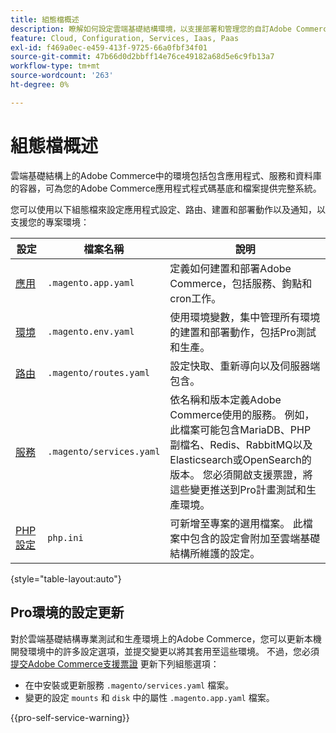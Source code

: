 ```yaml
---
title: 組態檔概述
description: 瞭解如何設定雲端基礎結構環境，以支援部署和管理您的自訂Adobe Commerce存放區。
feature: Cloud, Configuration, Services, Iaas, Paas
exl-id: f469a0ec-e459-413f-9725-66a0fbf34f01
source-git-commit: 47b66d0d2bbff14e76ce49182a68d5e6c9fb13a7
workflow-type: tm+mt
source-wordcount: '263'
ht-degree: 0%

---
```


# 組態檔概述

雲端基礎結構上的Adobe Commerce中的環境包括包含應用程式、服務和資料庫的容器，可為您的Adobe Commerce應用程式程式碼基底和檔案提供完整系統。

您可以使用以下組態檔來設定應用程式設定、路由、建置和部署動作以及通知，以支援您的專案環境：

| 設定 | 檔案名稱 | 說明 |
| ------------- | -------- | ----------- |
| [應用](../application/configure-app-yaml.md) | `.magento.app.yaml` | 定義如何建置和部署Adobe Commerce，包括服務、鉤點和cron工作。 |
| [環境](configure-env-yaml.md) | `.magento.env.yaml` | 使用環境變數，集中管理所有環境的建置和部署動作，包括Pro測試和生產。 |
| [路由](../routes/routes-yaml.md) | `.magento/routes.yaml` | 設定快取、重新導向以及伺服器端包含。 |
| [服務](../services/services-yaml.md) | `.magento/services.yaml` | 依名稱和版本定義Adobe Commerce使用的服務。 例如，此檔案可能包含MariaDB、PHP副檔名、Redis、RabbitMQ以及Elasticsearch或OpenSearch的版本。 您必須開啟支援票證，將這些變更推送到Pro計畫測試和生產環境。 |
| [PHP設定](../application/php-settings.md#configure-php) | `php.ini` | 可新增至專案的選用檔案。 此檔案中包含的設定會附加至雲端基礎結構所維護的設定。 |

{style="table-layout:auto"}

## Pro環境的設定更新

對於雲端基礎結構專業測試和生產環境上的Adobe Commerce，您可以更新本機開發環境中的許多設定選項，並提交變更以將其套用至這些環境。 不過，您必須 [提交Adobe Commerce支援票證](https://experienceleague.adobe.com/docs/commerce-knowledge-base/kb/help-center-guide/magento-help-center-user-guide.html#submit-ticket) 更新下列組態選項：

- 在中安裝或更新服務 `.magento/services.yaml` 檔案。
- 變更的設定 `mounts` 和 `disk` 中的屬性 `.magento.app.yaml` 檔案。

{{pro-self-service-warning}}
